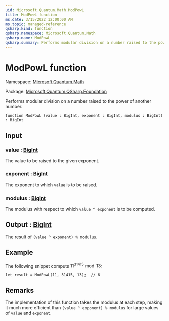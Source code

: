 ```yaml
---
uid: Microsoft.Quantum.Math.ModPowL
title: ModPowL function
ms.date: 3/15/2022 12:00:00 AM
ms.topic: managed-reference
qsharp.kind: function
qsharp.namespace: Microsoft.Quantum.Math
qsharp.name: ModPowL
qsharp.summary: Performs modular division on a number raised to the power of another number.
---
```


# ModPowL function

Namespace: [Microsoft.Quantum.Math](xref:Microsoft.Quantum.Math)

Package: [Microsoft.Quantum.QSharp.Foundation](https://nuget.org/packages/Microsoft.Quantum.QSharp.Foundation)


Performs modular division on a number raised to the power of another number.

```qsharp
function ModPowL (value : BigInt, exponent : BigInt, modulus : BigInt) : BigInt
```


## Input

### value : [BigInt](xref:microsoft.quantum.qsharp.valueliterals#bigint-literals)

The value to be raised to the given exponent.


### exponent : [BigInt](xref:microsoft.quantum.qsharp.valueliterals#bigint-literals)

The exponent to which `value` is to be raised.


### modulus : [BigInt](xref:microsoft.quantum.qsharp.valueliterals#bigint-literals)

The modulus with respect to which `value ^ exponent` is to be computed.



## Output : [BigInt](xref:microsoft.quantum.qsharp.valueliterals#bigint-literals)

The result of `(value ^ exponent) % modulus`.

## Example

The following snippet computs $11^31415 \bmod 13$:```qsharplet result = ModPowL(11, 31415, 13);  // 6```

## Remarks

The implementation of this function takes the modulus at each step,making it much more efficient than `(value ^ exponent) % modulus` forlarge values of `value` and `exponent`.